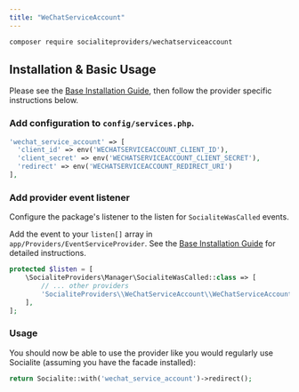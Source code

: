 ```yaml
---
title: "WeChatServiceAccount"
---
```


```bash
composer require socialiteproviders/wechatserviceaccount
```

## Installation & Basic Usage

Please see the [Base Installation Guide](https://socialiteproviders.com/usage/), then follow the provider specific instructions below.

### Add configuration to `config/services.php`.

```php
'wechat_service_account' => [    
  'client_id' => env('WECHATSERVICEACCOUNT_CLIENT_ID'),  
  'client_secret' => env('WECHATSERVICEACCOUNT_CLIENT_SECRET'),  
  'redirect' => env('WECHATSERVICEACCOUNT_REDIRECT_URI') 
],
```

### Add provider event listener

Configure the package's listener to the listen for `SocialiteWasCalled` events. 

Add the event to your `listen[]` array  in `app/Providers/EventServiceProvider`. See the [Base Installation Guide](https://socialiteproviders.com/usage/) for detailed instructions.

```php
protected $listen = [
    \SocialiteProviders\Manager\SocialiteWasCalled::class => [
        // ... other providers
        'SocialiteProviders\\WeChatServiceAccount\\WeChatServiceAccountExtendSocialite@handle',
    ],
];
```

### Usage

You should now be able to use the provider like you would regularly use Socialite (assuming you have the facade installed):

```php
return Socialite::with('wechat_service_account')->redirect();
```
